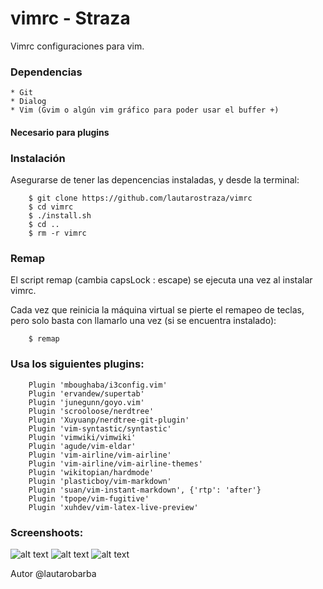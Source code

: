 # vimrc - Straza
Vimrc configuraciones para vim.

### Dependencias
    * Git
    * Dialog
    * Vim (Gvim o algún vim gráfico para poder usar el buffer +)

#### Necesario para plugins

### Instalación
Asegurarse de tener las depencencias instaladas, y desde la terminal:
```
    $ git clone https://github.com/lautarostraza/vimrc
    $ cd vimrc
    $ ./install.sh
    $ cd ..
    $ rm -r vimrc
```

### Remap
El script remap (cambia capsLock : escape) se ejecuta una vez al instalar vimrc.

Cada vez que reinicia la máquina virtual se pierte el remapeo de teclas,
    pero solo basta con llamarlo una vez (si se encuentra instalado):

```
    $ remap
```

### Usa los siguientes plugins:
```
    Plugin 'mboughaba/i3config.vim'
    Plugin 'ervandew/supertab'
    Plugin 'junegunn/goyo.vim'
    Plugin 'scrooloose/nerdtree'
    Plugin 'Xuyuanp/nerdtree-git-plugin'
    Plugin 'vim-syntastic/syntastic'
    Plugin 'vimwiki/vimwiki'
    Plugin 'agude/vim-eldar'
    Plugin 'vim-airline/vim-airline'
    Plugin 'vim-airline/vim-airline-themes'
    Plugin 'wikitopian/hardmode'
    Plugin 'plasticboy/vim-markdown'
    Plugin 'suan/vim-instant-markdown', {'rtp': 'after'}
    Plugin 'tpope/vim-fugitive'
    Plugin 'xuhdev/vim-latex-live-preview'
```

### Screenshoots:
![alt text](https://raw.githubusercontent.com/lautarostraza/vimrc/master/im%C3%A1genes/screenshoot-1.png)
![alt text](https://raw.githubusercontent.com/lautarostraza/vimrc/master/im%C3%A1genes/screenshoot-2.png)
![alt text](https://raw.githubusercontent.com/lautarostraza/vimrc/master/im%C3%A1genes/screenshoot-3.png)

Autor @lautarobarba
